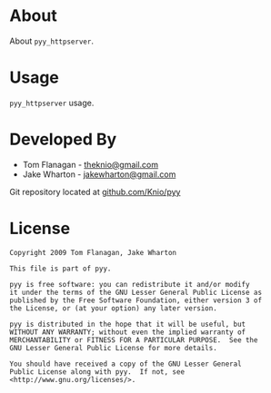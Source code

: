 About
=====
About `pyy_httpserver`.


Usage
=====
`pyy_httpserver` usage.


Developed By
============
* Tom Flanagan - <theknio@gmail.com>
* Jake Wharton - <jakewharton@gmail.com>

Git repository located at
[github.com/Knio/pyy](http://github.com/Knio/pyy)


License
=======
    Copyright 2009 Tom Flanagan, Jake Wharton
    
    This file is part of pyy.
    
    pyy is free software: you can redistribute it and/or modify
    it under the terms of the GNU Lesser General Public License as
    published by the Free Software Foundation, either version 3 of
    the License, or (at your option) any later version.
    
    pyy is distributed in the hope that it will be useful, but
    WITHOUT ANY WARRANTY; without even the implied warranty of
    MERCHANTABILITY or FITNESS FOR A PARTICULAR PURPOSE.  See the
    GNU Lesser General Public License for more details.
    
    You should have received a copy of the GNU Lesser General
    Public License along with pyy.  If not, see
    <http://www.gnu.org/licenses/>.

